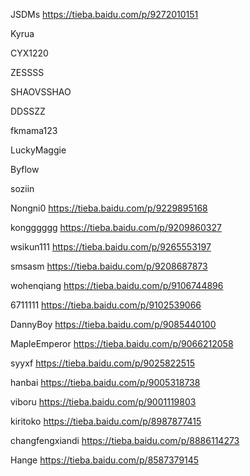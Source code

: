 JSDMs https://tieba.baidu.com/p/9272010151

Kyrua

CYX1220  

ZESSSS 

SHAOVSSHAO 

DDSSZZ 

fkmama123 

LuckyMaggie 

Byflow 

soziin 

Nongni0 https://tieba.baidu.com/p/9229895168

kongggggg https://tieba.baidu.com/p/9209860327

wsikun111 https://tieba.baidu.com/p/9265553197

smsasm https://tieba.baidu.com/p/9208687873

wohenqiang https://tieba.baidu.com/p/9106744896

6711111 https://tieba.baidu.com/p/9102539066

DannyBoy https://tieba.baidu.com/p/9085440100

MapleEmperor https://tieba.baidu.com/p/9066212058

syyxf https://tieba.baidu.com/p/9025822515

hanbai https://tieba.baidu.com/p/9005318738

viboru https://tieba.baidu.com/p/9001119803

kiritoko https://tieba.baidu.com/p/8987877415

changfengxiandi https://tieba.baidu.com/p/8886114273

Hange https://tieba.baidu.com/p/8587379145